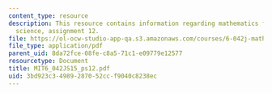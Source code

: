 ```yaml
---
content_type: resource
description: This resource contains information regarding mathematics for computer
  science, assignment 12.
file: https://ol-ocw-studio-app-qa.s3.amazonaws.com/courses/6-042j-mathematics-for-computer-science-spring-2015/3bd923c34989287052ccf9040c8238ec_MIT6_042JS15_ps12.pdf
file_type: application/pdf
parent_uid: 8da72fce-08fe-c8a5-71c1-e09779e12577
resourcetype: Document
title: MIT6_042JS15_ps12.pdf
uid: 3bd923c3-4989-2870-52cc-f9040c8238ec
---
```

